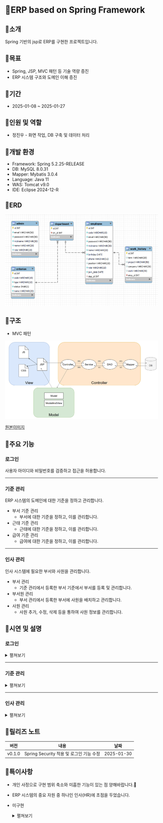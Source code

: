 # 📁ERP based on Spring Framework

## 📌소개
Spring 기반의 jsp로 ERP를 구현한 프로젝트입니다.

## 📌목표
- Spring, JSP, MVC 패턴 등 기술 역량 증진
- ERP 시스템 구조와 도메인 이해 증진

## 📌기간
- 2025-01-08 ~ 2025-01-27

## 📌인원 및 역할
- 정진우 - 화면 작업, DB 구축 및 데이터 처리

## 📌개발 환경
- Framework: Spring 5.2.25-RELEASE
- DB: MySQL 8.0.31
- Mapper: Mybatis 3.0.4
- Language: Java 11
- WAS: Tomcat v9.0
- IDE: Eclipse 2024-12-R

## 📌ERD
![alt text](assets/erd.png)


## 📌구조
- MVC 패턴

![alt text](assets/mvc.png)

[원본이미지](https://viewer.diagrams.net/?tags=%7B%7D&lightbox=1&highlight=0000ff&edit=_blank&layers=1&nav=1#R%3Cmxfile%3E%3Cdiagram%20name%3D%22%ED%8E%98%EC%9D%B4%EC%A7%80-1%22%20id%3D%22EYmIl-xgydG-Mr9KmU9k%22%3E7Vtdk6I4FP01Pq4FCeHjsUd7d2prprq33JqZfUSImmo0Voxf8%2Bs3SFTIxaJbQbRLp2qK3EAg55ybe2%2BgO7g33fwlwvnkO49p0kFWvOngfgehwAvU%2F6lhmxkIIplhLFicmeyjYcB%2BU220tHXJYroonCg5TySbF40Rn81oJAu2UAi%2BLp424knxrvNwTIFhEIUJtP5ksZxkVoSxe%2Bz4Stl4sr%2B1S5ysZxruz9ZTWUzCmK9zJvzcwT3BucyOppseTVLw9sBk1%2F15ovfwZILO5Hsu2DwvVq%2F%2FOPHPxPv6bY7i35ve9A89yipMlnrGPxhd6weW2z0Mgi9nMU0Hsjv4y3rCJB3MwyjtXSvelW0ip4nuDhM2nqnjSD0YFcqwokIyhemT7hhyKflUdYz4TGrOsZW2WZL0eMLF7q44Dqk%2FipR9IQV%2Fo7keN%2FLpcKR69OOrG9DNSVzsA9pKppRPqRRbdYq%2BwNX8aIX6urk%2B0o2xtk1yTGOijaGW2Pgw8pEEdaB5%2BAAnCHCi3eoSUs7mgFA%2Fdso48NEQu249HJgkOOSdLCCnKRYwYKGnkBI8SZSmb8M%2FRiPqRqX%2BEXvB0LLq4capdhDXu6qDOICavwevgBO13s7TwxmXtJqUYRi9jXc0vixlwmZU2%2BNQvL2oq5hMp291LVLkBdWEMgqKKB8iYA5mvwRl22oKZQIdYDC4c5Rtx0DZbRtlt0TLnwxku3Upex9Zy9V4Krt8B84NQOf4hj4RhM5GJdj5TUG35y6HHURsFj%2BluXYa05JwsWBREahjdExhUlCI7a984798o59C4ZJDM0XCPjRfqWBqYmnYzC7ZMPkrd7wbqkt0azfWvms30r5hjpPNicagGjCYU%2FPmSxHR6ugkQzGmsmp9hUrIMU1KiN7bBE1CyVbFxy1jX9%2FhlTM1kZyPkqLQzGCdTVNfla8qzIECYyDTiTMcwEA7MR6mfYE%2BYQVzqT5rktRB53Ze53ZB51ZB5tYplbegTrdNdSLvRJj%2BqDoxOpFVXUudsJYbULFiiqJbCjsuubmwA8uv%2FtPLTYHmm9pqHzSYTPa%2FAMz2yWS0VblhTAV%2BR0aZLZDfhlUp5iKD2C7LLM3ilaT%2F9Hk5e%2FYr3fTZ%2FWrKUW3XN%2BIW6hLAX1CappKm%2BIN56oWx7BTmVdhWh5q2QgM2lyrH61rovOhArOqxmg4QwYPyKsqJWRQ5fhe5wfHnn0e%2Fa2YZalyPXJV%2BVHt19fnoBzR5dheR8ygHUvKsruddl%2FLaC5bPRzkxt%2BmCM%2FN%2Fx4gWjlnmNk023Kr%2BHs7nN7brFPhGLtR6Jovg5vPDSQxtB2b9UVNYtC27%2FbgIK5kH%2F5U8XRAYgZhaCIz%2Bg%2FNqzs3XhHU5vV2SZF%2Fb6R%2B1ULUAAE8XOD1U0%2FW93kEP0qtI98CeRz1O75tp9vV93oH7vA%2F6q2i6wOWBlFrweBjnd9%2B3Pc3iim8PrVaqI%2Bx43eI7TlLydZpNyGkB1P9tzmPVrHQbx0iPQe1%2F9ktEczeiYYchJZsIFR%2BE3oqnOEHrngJ3Evr%2FwheJatKy87GvNKcsjpNTGzZFKmrA1jXfVZTs0bglzoQbA7bkZeM9Auu55MaAhW8B7xLYwExbWgcWJh4%2FPgOuXtu4wrr9HnEFC0HbuLrwTdFdLgQgdDUHrGoe%2F6Aqy7%2BOf5aGn%2F8H%3C%2Fdiagram%3E%3C%2Fmxfile%3E)

## 📌주요 기능
### 로그인
사용자 아이디와 비밀번호를 검증하고 접근을 허용합니다.

---
### 기준 관리
ERP 시스템의 도메인에 대한 기준을 정하고 관리합니다.

- 부서 기준 관리
  - 부서에 대한 기준을 정하고, 이를 관리합니다.
- 근태 기준 관리
  - 근태에 대한 기준을 정하고, 이를 관리합니다.
- 급여 기준 관리
  - 급여에 대한 기준을 정하고, 이를 관리합니다.

---
### 인사 관리
인사 시스템에 필요한 부서와 사원을 관리합니다.

- 부서 관리
  - 기준 관리에서 등록한 부서 기준에서 부서를 등록 및 관리합니다.
- 부서원 관리
  - 부서 관리에서 등록한 부서에 사원을 배치하고 관리합니다.
- 사원 관리
  - 사원 추가, 수정, 삭제 등을 통하여 사원 정보를 관리합니다.

## 📌시연 및 설명
### 로그인
<details>
<summary>펼쳐보기</summary>

![alt text](assets/login-1.png)
기본 화면입니다.

![alt text](assets/login-2.png)
아이디와 비밀번호를 입력한 상태입니다.

![alt text](assets/main-1.png)
로그인 성공 시 메인 화면으로 이동합니다.

  </details>

---
### 기준 관리
<details>
<summary>펼쳐보기</summary>

#### - 부서 기준 관리
![alt text](assets/cri-dep-1.png)
부서 기준 관리 기본 화면입니다.  
등록할 부서 기준을 입력 후 기준 등록 버튼을 클릭하여 추가할 수 있습니다.

![alt text](assets/cri-dep-2.png)
부서 기준이 추가된 결과입니다.

![alt text](assets/cri-dep-3.png)
등록 현황에서 부서 기준을 클릭하면 부서 정보를 수정할 수 있습니다.  
상태와 명칭을 수정하고 수정 버튼을 누르면 수정 완료됩니다.  
삭제 버튼을 누르면 해당 부서 기준을 삭제합니다.

![alt text](assets/cri-dep-4.png)
방금 추가한 부서 기준을 삭제해보겠습니다.  
부서 기준을 클릭합니다.

![alt text](assets/cri-dep-5.png)
삭제 버튼을 누릅니다.

![alt text](assets/cri-dep-6.png)
등록 현황에서 부서 기준이 삭제되었습니다.

#### -  근태 기준 관리
![alt text](assets/cri-att-1.png)
근태 기준 관리 기본 화면입니다.  
등록할 근태 기준을 입력 후 기준 등록 버튼을 클릭하여 추가할 수 있습니다.

![alt text](assets/cri-att-2.png)
근태 기준이 추가된 결과입니다.

![alt text](assets/cri-att-3.png)
등록 현황에서 근태 기준을 클릭하면 근태 정보를 수정할 수 있습니다.  
상태와 명칭을 수정하고 수정 버튼을 누르면 수정 완료됩니다.  
삭제 버튼을 누르면 해당 근태 기준을 삭제합니다.

![alt text](assets/cri-att-4.png)
방금 추가한 근태 기준을 삭제해보겠습니다.  
근태 기준을 클릭합니다.

![alt text](assets/cri-att-5.png)
삭제 버튼을 누릅니다.

![alt text](assets/cri-att-6.png)
등록 현황에서 근태 기준이 삭제되었습니다.

#### -  급여 기준 관리
![alt text](assets/cri-pay-1.png)
급여 기준 관리 기본 화면입니다.  
등록할 급여 기준을 입력 후 기준 등록 버튼을 클릭하여 추가할 수 있습니다.

![alt text](assets/cri-pay-2.png)
급여 기준이 추가된 결과입니다.

![alt text](assets/cri-pay-3.png)
등록 현황에서 급여 기준을 클릭하면 급여 정보를 수정할 수 있습니다.  
상태와 명칭을 수정하고 수정 버튼을 누르면 수정 완료됩니다.  
삭제 버튼을 누르면 해당 급여 기준을 삭제합니다.

![alt text](assets/cri-pay-4.png)
방금 추가한 급여 기준을 삭제해보겠습니다.  
급여 기준을 클릭합니다.

![alt text](assets/cri-pay-5.png)
삭제 버튼을 누릅니다.

![alt text](assets/cri-pay-6.png)
등록 현황에서 급여 기준이 삭제되었습니다.

</details>

---
### 인사 관리
<details>
<summary>펼쳐보기</summary>

#### -  부서 관리
![alt text](assets/hr-dep-1.png)
부서 관리 기본 화면입니다.  

![alt text](assets/hr-dep-2.png)
부서 기준 현황에서 부서 기준을 클릭하면 알림창이 띄워집니다.  
추가 여부를 묻고, 추가를 원하면 '예' 버튼을, 원치 않으면 '아니오' 버튼을 눌러 진행합니다.

![alt text](assets/hr-dep-3.png)
부서를 추가하여 부서 등록 현황에 등록된 결과입니다.

![alt text](assets/hr-dep-4.png)
부서 등록 현황에서 부서를 클릭하면 삭제 여부를 묻는 알림창을 띄웁니다.

![alt text](assets/hr-dep-5.png)
삭제를 진행하여 부서 등록 현황에서 제거된 결과입니다.

#### -  부서원 관리
![alt text](assets/hr-dep-mem-1.png)
부서원 관리 기본 화면입니다.

![alt text](assets/hr-dep-mem-2.png)
부서를 선택한 결과입니다.  
선택 후 아래에서 현재 선택한 부서를 알 수 있습니다.

![alt text](assets/hr-dep-mem-3.png)
첫번째 사원을 선택합니다.

![alt text](assets/hr-dep-mem-4.png)
사원을 선택한 결과입니다.  
선택 후 아래에서 현재 선택한 사원을 알 수 있습니다.  
또한, 부서 현황 아래에 '추가하기' 버튼이 활성화됩니다.

![alt text](assets/hr-dep-mem-5.png)
방금 선택한 사원을 선택한 부서로 배치한 결과입니다.

![alt text](assets/hr-dep-mem-6.png)
부서 현황의 사원을 클릭하면 '제거하기' 버튼이 활성화됩니다.

![alt text](assets/hr-dep-mem-7.png)
부서 현황에서 사원을 제거한 결과입니다.

#### -  사원 관리
![alt text](assets/hr-emp-1.png)
사원 관리 기본 화면입니다.

![alt text](assets/hr-emp-2.png)
사원 현황에서 '사원 추가하기' 버튼을 누르면 입력 창을 띄웁니다.  
추가할 사원 정보를 입력합니다.

![alt text](assets/hr-emp-3.png)
스크롤을 내리면 경력사항을 입력, 추가할 수 있습니다.

![alt text](assets/hr-emp-4.png)
사원 현황에 사원이 추가된 결과입니다.  
사원을 클릭하면 우측에 사원 정보가 나옵니다.

![alt text](assets/hr-emp-5.png)
사원 정보에서 '수정' 버튼을 클릭하면 정보를 수정하는 창이 띄워집니다.  
수정을 완료하려면 '완료' 버튼을 눌러 진행합니다.

![alt text](assets/hr-emp-6.png)
사원 정보가 수정된 결과입니다.

</details>

## 📌릴리즈 노트
|버전|내용|날짜|
|-|-|-|
|v0.1.0|Spring Security 적용 및 로그인 기능 수정|2025-01-30|

## 📌특이사항

- 개인 사정으로 구현 범위 축소와 미흡한 기능이 있는 점 양해바랍니다.🙏
- ERP 시스템의 중요 자원 중 하나인 인사(HR)에 초점을 두었습니다.
- 미구현
  <details>
  <summary>펼쳐보기</summary>

  ```
  - controller
  AttendanceAnnController.java
  AttendanceAppController.java
  AttendanceDetController.java
  AttendanceRecController.java
  AttendanceSitController.java
  PayrollCalRetController.java
  PayrollPayController.java
  PayrollSpeController.java
  MainController.java
  - js
  attendance_annualleave_situation.js
  attendance_apply.js
  attendance_details.js
  attendance_receive.js
  attendance_situation.js
  payroll_calculated_retrieval.js
  payroll_payment.js
  payroll_specification.js
  - jsp
  attendance_annualleave_situation.jsp
  attendance_apply.jsp
  attendance_details.jsp
  attendance_receive.jsp
  attendance_situation.jsp
  payroll_calculated_retrieval.jsp
  payroll_payment.jsp
  payroll_specification.jsp
  main.jsp
  ```
  </details>
